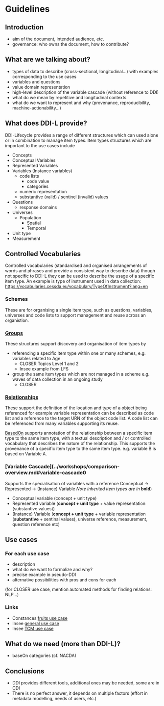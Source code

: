 # Guidelines

## Introduction

- aim of the document, intended audience, etc.
- governance: who owns the document, how to contribute?

## What are we talking about?

- types of data to describe (cross-sectional, longitudinal...) with examples corresponding to the use cases
- variables and questions
- value domain representation
- high-level description of the variable cascade (without reference to DDI)
- what do we mean by repetitive and longitudinal contexts
- what do we want to represent and why (provenance, reproducibility, machine-actionability...)

## What does DDI-L provide?

DDI-Lifecycle provides a range of different structures which can used alone or in combination to manage item types.
Item types structures which are important to the use cases include
- Concepts
- Conceptual Variables
- Represented Variables
- Variables (Instance variables)
  - code lists
    - code value
    - categories
  - numeric representation
  - substantive (valid) / sentinel (invalid) values
- Questions
  - response domains
- Universes
  - Population
    - Spatial
    - Temporal
- Unit type
- Measurement

## Controlled Vocabularies
Controlled vocabularies (standardised and organised arrangements of words and phrases and provide a consistent way to describe data) though not specific to DDI-L they can be used to describe the usage of a specific item type. An example is type of instrument used in data collection: https://vocabularies.cessda.eu/vocabulary/TypeOfInstrument?lang=en 

### Schemes
These are for organising a single item type, such as questions, variables, universes and code lists to support management and reuse across an organistion.

### [Groups](../workshops/comparison-overview.md#grouping)
These structures support discovery and organisation of item types by
- referencing a specific item type within one or many schemes, e.g. variables related to Age
  - CLOSER Topics Level 1 and 2
  - Insee example from LFS 
- group the same item types which are not managed in a scheme e.g. waves of data collection in an ongoing study
  - CLOSER 

### [Relationships](../workshops/comparison-overview.md#relationships)
These support the definition of the location and type of a object being referenced for example variable representation can be described as code list and a reference to the target URN of the object code list. A code list can be referenced from many variables supporting its reuse.

[BasedOn](../workshops/comparison-overview.md#basedon) supports annotation of the relationship between a specific item type to the same item type, with a textual description and / or controlled vocabulary that describes the nature of the relationship. This supports the provenance of a specific item type to the same item type. e.g. variable B is based on Variable A. 

### [Variable Cascade](../workshops/comparison-overview.md#variable-cascade0
Supports the specialisation of variables with a reference
Conceptual -> Represented -> (Instance) Variable
*Note inherited item types are in* **bold**)

- Conceptual variable (concept + unit type)
- Represented variable (**concept + unit type** + value representation (substantive values))
- (Instance) Variable (**concept + unit type** + variable representation (**substantive** + sentinal values), universe reference, measurement, question reference etc)

## Use cases

### For each use case

- description
- what do we want to formalize and why?
- precise example in pseudo-DDI
- alternative possibilities with pros and cons for each

(for CLOSER use case, mention automated methods for finding relations: NLP...)

### Links

- Constances [fruits use case](../use-cases/constances.md)
- Insee [general use case](../use-cases/insee.md)
- Insee [TCM use case](../use-cases/insee-tcm.md)

## What do we need (more than DDI-L)?

- baseOn categories (cf. NACDA)

## Conclusions

- DDI provides different tools, additional ones may be needed, some are in CDI
- There is no perfect answer, it depends on multiple factors (effort in metadata modelling, needs of users, etc.)

